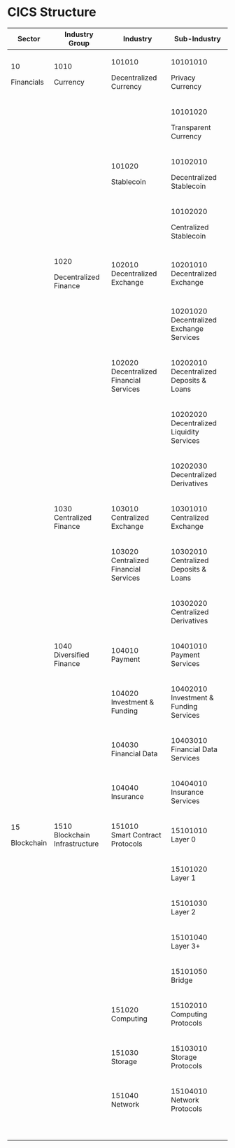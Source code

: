 # CICS Structure

| Sector                     | Industry Group                           | Industry                                          | Sub-Industry                                           |
| -------------------------- | ---------------------------------------- | ------------------------------------------------- | ------------------------------------------------------ |
| <p>10</p><p>Financials</p> | <p>1010</p><p>Currency</p>               | <p>101010</p><p>Decentralized Currency</p>        | <p>10101010</p><p>Privacy Currency</p>                 |
|                            |                                          |                                                   | <p>10101020</p><p>Transparent Currency</p>             |
|                            |                                          | <p>101020</p><p>Stablecoin</p>                    | <p>10102010</p><p>Decentralized Stablecoin</p>         |
|                            |                                          |                                                   | <p>10102020</p><p>Centralized Stablecoin</p>           |
|                            | <p>1020</p><p>Decentralized Finance</p>  | <p>102010<br>Decentralized Exchange</p>           | <p>10201010<br>Decentralized Exchange</p>              |
|                            |                                          |                                                   | <p>10201020<br>Decentralized Exchange Services</p>     |
|                            |                                          | <p>102020<br>Decentralized Financial Services</p> | <p>10202010<br>Decentralized Deposits &#x26; Loans</p> |
|                            |                                          |                                                   | <p>10202020<br>Decentralized Liquidity Services</p>    |
|                            |                                          |                                                   | <p>10202030<br>Decentralized Derivatives</p>           |
|                            | 1030 Centralized Finance                 | <p>103010<br>Centralized Exchange</p>             | <p>10301010<br>Centralized Exchange</p>                |
|                            |                                          | <p>103020<br>Centralized Financial Services</p>   | <p>10302010<br>Centralized Deposits &#x26; Loans</p>   |
|                            |                                          |                                                   | <p>10302020<br>Centralized Derivatives</p>             |
|                            | <p>1040<br>Diversified Finance</p>       | <p>104010<br>Payment</p>                          | <p>10401010<br>Payment Services</p>                    |
|                            |                                          | <p>104020<br>Investment &#x26; Funding</p>        | <p>10402010<br>Investment &#x26; Funding Services</p>  |
|                            |                                          | <p>104030<br>Financial Data</p>                   | <p>10403010<br>Financial Data Services</p>             |
|                            |                                          | <p>104040<br>Insurance</p>                        | <p>10404010<br>Insurance Services</p>                  |
| <p>15</p><p>Blockchain</p> | <p>1510<br>Blockchain Infrastructure</p> | <p>151010<br>Smart Contract Protocols</p>         | <p>15101010<br>Layer 0</p>                             |
|                            |                                          |                                                   | <p>15101020<br>Layer 1</p>                             |
|                            |                                          |                                                   | <p>15101030<br>Layer 2</p>                             |
|                            |                                          |                                                   | <p>15101040<br>Layer 3+</p>                            |
|                            |                                          |                                                   | <p>15101050<br>Bridge</p>                              |
|                            |                                          | <p>151020<br>Computing</p>                        | <p>15102010<br>Computing Protocols</p>                 |
|                            |                                          | <p>151030<br>Storage</p>                          | <p>15103010<br>Storage Protocols</p>                   |
|                            |                                          | <p>151040<br>Network</p>                          | <p>15104010<br>Network Protocols</p>                   |
|                            |                                          |                                                   |                                                        |
|                            |                                          |                                                   |                                                        |
|                            |                                          |                                                   |                                                        |
|                            |                                          |                                                   |                                                        |
|                            |                                          |                                                   |                                                        |
|                            |                                          |                                                   |                                                        |
|                            |                                          |                                                   |                                                        |
